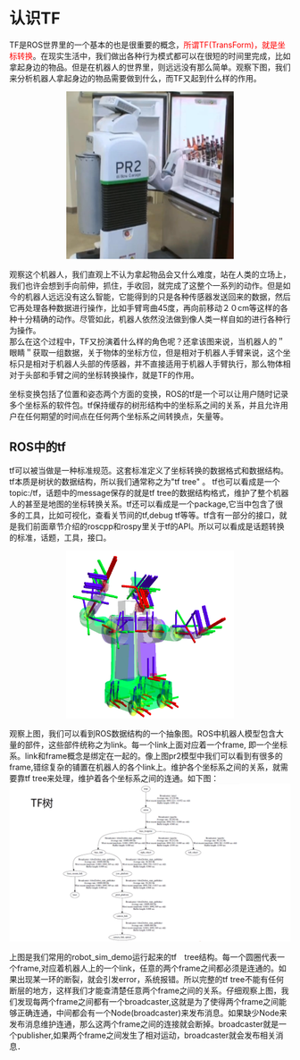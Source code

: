 # 认识TF

TF是ROS世界里的一个基本的也是很重要的概念，<font color="red">所谓TF(TransForm)，就是坐标转换</font>。在现实生活中，我们做出各种行为模式都可以在很短的时间里完成，比如拿起身边的物品。但是在机器人的世界里，则远远没有那么简单。观察下图，我们来分析机器人拿起身边的物品需要做到什么，而TF又起到什么样的作用。
<div align=center><img src="picture/pr2_tf.png" width="300" height="300"/></div>

观察这个机器人，我们直观上不认为拿起物品会又什么难度，站在人类的立场上，我们也许会想到手向前伸，抓住，手收回，就完成了这整个一系列的动作。但是如今的机器人远远没有这么智能，它能得到的只是各种传感器发送回来的数据，然后它再处理各种数据进行操作，比如手臂弯曲45度，再向前移动２０cm等这样的各种十分精确的动作。尽管如此，机器人依然没法做到像人类一样自如的进行各种行为操作。  
那么在这个过程中，TF又扮演着什么样的角色呢？还拿该图来说，当机器人的＂眼睛＂获取一组数据，关于物体的坐标方位，但是相对于机器人手臂来说，这个坐标只是相对于机器人头部的传感器，并不直接适用于机器人手臂执行，那么物体相对于头部和手臂之间的坐标转换操作，就是TF的作用。

坐标变换包括了位置和姿态两个方面的变换，ROS的tf是一个可以让用户随时记录多个坐标系的软件包。tf保持缓存的树形结构中的坐标系之间的关系，并且允许用户在任何期望的时间点在任何两个坐标系之间转换点，矢量等。

## ROS中的tf

tf可以被当做是一种标准规范。这套标准定义了坐标转换的数据格式和数据结构。tf本质是树状的数据结构，所以我们通常称之为"tf tree" 。 tf也可以看成是一个topic:/tf，话题中的message保存的就是tf tree的数据结构格式，维护了整个机器人的甚至是地图的坐标转换关系。tf还可以看成是一个package,它当中包含了很多的工具，比如可视化，查看关节间的tf,debug tf等等。tf含有一部分的接口，就是我们前面章节介绍的roscpp和rospy里关于tf的API。所以可以看成是话题转换的标准，话题，工具，接口。
<div align=center><img src="picture/tf_wiki.png" width="300" height="300"/></div>

观察上图，我们可以看到ROS数据结构的一个抽象图。ROS中机器人模型包含大量的部件，这些部件统称之为link。每一个link上面对应着一个frame, 即一个坐标系。link和frame概念是绑定在一起的。像上图pr2模型中我们可以看到有很多的frame,错综复杂的铺置在机器人的各个link上。维护各个坐标系之间的关系，就需要靠tf tree来处理，维护着各个坐标系之间的连通。如下图：
![tf_tree_pr2.png](picture/tf_tree_pr2.png)

上图是我们常用的robot_sim_demo运行起来的tf　tree结构。每一个圆圈代表一个frame,对应着机器人上的一个link，任意的两个frame之间都必须是连通的。如果出现某一环的断裂，就会引发error，系统报错。所以完整的tf tree不能有任何断层的地方，这样我们才能查清楚任意两个frame之间的关系。仔细观察上图，我们发现每两个frame之间都有一个broadcaster,这就是为了使得两个frame之间能够正确连通，中间都会有一个Node(broadcaster)来发布消息。如果缺少Node来发布消息维护连通，那么这两个frame之间的连接就会断掉。broadcaster就是一个publisher,如果两个frame之间发生了相对运动，broadcaster就会发布相关消息．　